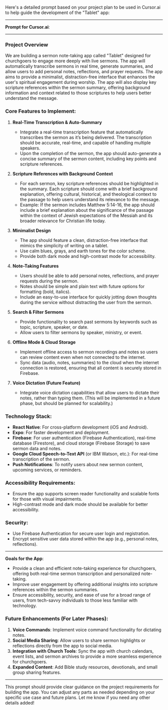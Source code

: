 Here's a detailed prompt based on your project plan to be used in Cursor.ai to help guide the development of the "Tablet" app:

---

**Prompt for Cursor.ai**:

---

### **Project Overview**

We are building a sermon note-taking app called "Tablet" designed for churchgoers to engage more deeply with live sermons. The app will automatically transcribe sermons in real time, generate summaries, and allow users to add personal notes, reflections, and prayer requests. The app aims to provide a minimalist, distraction-free interface that enhances the user's spiritual engagement during worship. The app will also display key scripture references within the sermon summary, offering background information and context related to those scriptures to help users better understand the message.

### **Core Features to Implement**:

1. **Real-Time Transcription & Auto-Summary**
   - Integrate a real-time transcription feature that automatically transcribes the sermon as it’s being delivered. The transcription should be accurate, real-time, and capable of handling multiple speakers.
   - Upon the completion of the sermon, the app should auto-generate a concise summary of the sermon content, including key points and scripture references.

2. **Scripture References with Background Context**
   - For each sermon, key scripture references should be highlighted in the summary. Each scripture should come with a brief background explanation, offering cultural, historical, and theological context to the passage to help users understand its relevance to the message.
   - Example: If the sermon includes Matthew 5:14-16, the app should include a brief explanation about the significance of the passage within the context of Jewish expectations of the Messiah and its broader relevance for Christian life today.

3. **Minimalist Design**
   - The app should feature a clean, distraction-free interface that mimics the simplicity of writing on a tablet. 
   - Use calm blues, grays, and earth tones for the color scheme.
   - Provide both dark mode and high-contrast mode for accessibility.

4. **Note-Taking Features**
   - Users should be able to add personal notes, reflections, and prayer requests during the sermon.
   - Notes should be simple and plain text with future options for formatting (bold, italics).
   - Include an easy-to-use interface for quickly jotting down thoughts during the service without distracting the user from the sermon.

5. **Search & Filter Sermons**
   - Provide functionality to search past sermons by keywords such as topic, scripture, speaker, or date.
   - Allow users to filter sermons by speaker, ministry, or event.

6. **Offline Mode & Cloud Storage**
   - Implement offline access to sermon recordings and notes so users can review content even when not connected to the internet.
   - Sync data (audio, notes, summaries) to the cloud when the internet connection is restored, ensuring that all content is securely stored in Firebase.

7. **Voice Dictation (Future Feature)**
   - Integrate voice dictation capabilities that allow users to dictate their notes, rather than typing them. (This will be implemented in a future phase, but should be planned for scalability.)

### **Technology Stack**:

- **React Native**: For cross-platform development (iOS and Android).
- **Expo**: For faster development and deployment.
- **Firebase**: For user authentication (Firebase Authentication), real-time database (Firestore), and cloud storage (Firebase Storage) to save sermon data and notes.
- **Google Cloud Speech-to-Text API** (or IBM Watson, etc.): For real-time transcription of the sermon.
- **Push Notifications**: To notify users about new sermon content, upcoming services, or reminders.
  
### **Accessibility Requirements**:
- Ensure the app supports screen reader functionality and scalable fonts for those with visual impairments.
- High-contrast mode and dark mode should be available for better accessibility.

### **Security**:
- Use Firebase Authentication for secure user login and registration.
- Encrypt sensitive user data stored within the app (e.g., personal notes, reflections).
  
---

**Goals for the App**:
- Provide a clean and efficient note-taking experience for churchgoers, offering both real-time sermon transcription and personalized note-taking.
- Improve user engagement by offering additional insights into scripture references within the sermon summaries.
- Ensure accessibility, security, and ease of use for a broad range of users, from tech-savvy individuals to those less familiar with technology.

### **Future Enhancements (For Later Phases)**:
1. **Voice Commands**: Implement voice command functionality for dictating notes.
2. **Social Media Sharing**: Allow users to share sermon highlights or reflections directly from the app to social media.
3. **Integration with Church Tools**: Sync the app with church calendars, event lists, and sermon archives to provide a more seamless experience for churchgoers.
4. **Expanded Content**: Add Bible study resources, devotionals, and small group sharing features.

---

This prompt should provide clear guidance on the project requirements for building the app. You can adjust any parts as needed depending on your specific use case and future plans. Let me know if you need any other details added!